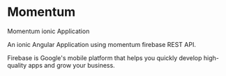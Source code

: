 # Momentum
Momentum ionic Application

An ionic Angular Application using momentum firebase REST API.


Firebase is Google's mobile platform that helps you quickly develop high-quality apps and grow your business.
